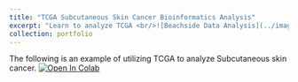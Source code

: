 ```yaml
---
title: "TCGA Subcutaneous Skin Cancer Bioinformatics Analysis"
excerpt: "Learn to analyze TCGA <br/>![Beachside Data Analysis](../images/20250917_1214_Beachside_Data_Analysis_remix_01k5chffjyes6b9egzthxg7ecr_2_1.png)"
collection: portfolio
---
```


The following is an example of utilizing TCGA to analyze Subcutaneous skin cancer.
[![Open In Colab](https://colab.research.google.com/assets/colab-badge.svg)](https://colab.research.google.com/drive/1kcGHZ8bBIm0Kirkf8alLPckNoUkRrghy#scrollTo=PO7wSn_Tw2yJ)
